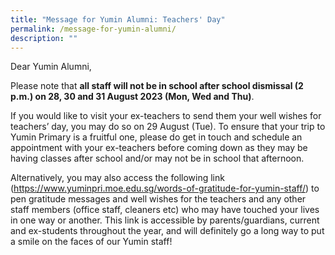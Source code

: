 ```yaml
---
title: "Message for Yumin Alumni: Teachers' Day"
permalink: /message-for-yumin-alumni/
description: ""
---
```

Dear Yumin Alumni, 

Please note that **all staff will not be in school after school dismissal (2 p.m.) on 28, 30 and 31 August 2023 (Mon, Wed and Thu)**. 

If you would like to visit your ex-teachers to send them your well wishes for teachers’ day, you may do so on 29 August (Tue). To ensure that your trip to Yumin Primary is a fruitful one, please do get in touch and schedule an appointment with your ex-teachers before coming down as they may be having classes after school and/or may not be in school that afternoon.

Alternatively, you may also access the following link (https://www.yuminpri.moe.edu.sg/words-of-gratitude-for-yumin-staff/) to pen gratitude messages and well wishes for the teachers and any other staff members (office staff, cleaners etc) who may have touched your lives in one way or another. This link is accessible by parents/guardians, current and ex-students throughout the year, and will definitely go a long way to put a smile on the faces of our Yumin staff!